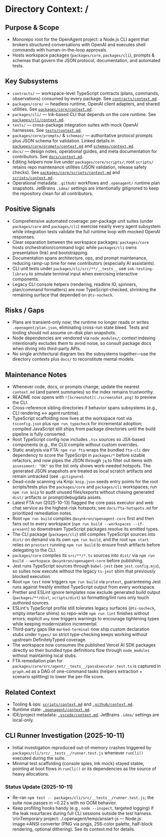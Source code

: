 # Directory Context: /

## Purpose & Scope

- Monorepo root for the OpenAgent project: a Node.js CLI agent that brokers structured conversations with OpenAI and executes shell commands with human-in-the-loop approvals.
- Hosts workspace packages (`packages/core`, `packages/cli`), prompts & schemas that govern the JSON protocol, documentation, and automated tests.

## Key Subsystems

- `contracts/` — workspace-level TypeScript contracts (plans, commands, observations) consumed by every package. See [`contracts/context.md`](contracts/context.md).
- `packages/core/` — headless runtime, OpenAI client adapters, and shared utilities. See [`packages/core/context.md`](packages/core/context.md).
- `packages/cli/` — Ink-based CLI that depends on the core runtime. See [`packages/cli/context.md`](packages/cli/context.md).
- `tests/` — cross-package integration suites with mock OpenAI harnesses. See [`tests/context.md`](tests/context.md).
- `packages/core/prompts/` & `schemas/` — authoritative protocol prompts plus JSON schema for validation. Linked details in [`packages/core/prompts/context.md`](packages/core/prompts/context.md) and [`schemas/context.md`](schemas/context.md).
- `docs/` — design notes, operational guides, and meta documentation for contributors. See [`docs/context.md`](docs/context.md).
- Editing helpers now live under `packages/core/scripts/`; root `scripts/` retains repo maintenance utilities (JSON validation, release safety checks). See [`packages/core/scripts/context.md`](packages/core/scripts/context.md) and [`scripts/context.md`](scripts/context.md).
- Operational metadata: `.github/` workflows and `.openagent/` runtime plan snapshots. JetBrains `.idea/`
  settings are intentionally gitignored to keep the repository clean for all contributors.

## Positive Signals

- Comprehensive automated coverage: per-package unit suites (under `packages/core` and `packages/cli`) exercise nearly every agent subsystem while integration tests validate the full runtime loop with mocked OpenAI responses.
- Clear separation between the workspace packages: `packages/core` hosts orchestration/command logic while `packages/cli` owns presentation (Ink) and bootstrapping.
- Documentation spans architecture, ops, and prompt maintenance, reducing ramp-up time for new contributors (especially AI assistants).
- CLI unit tests under `packages/cli/src/**/__tests__` use `ink-testing-library` to simulate terminal input when exercising interactive components.
- Legacy CLI console helpers (rendering, readline IO, spinners, plan/command formatters) are now TypeScript-checked, shrinking the remaining surface that depended on `@ts-nocheck`.

## Risks / Gaps

- Plans are transient-only now; the runtime no longer reads or writes `.openagent/plan.json`, eliminating cross-run state bleed. Tests and tooling should not assume on-disk plan snapshots.
- Node dependencies are vendored via `node_modules/`; context indexing intentionally excludes them to avoid noise, so consult package docs when diving into third-party APIs.
- No single architectural diagram ties the subsystems together—use the directory contexts plus `docs/` to reconstitute mental models.

## Maintenance Notes

- Whenever code, docs, or prompts change, update the nearest `context.md` (and parent summaries) so the index remains trustworthy.
- README now opens with `![Screenshot](./screenshot.png)` to preview the CLI.
- Cross-reference sibling directories if behavior spans subsystems (e.g., CLI rendering ↔ agent runtime).
- TypeScript scaffolding now lives at the workspace root via `tsconfig.json` plus `npm run typecheck` for incremental adoption; compiled JavaScript still ships from package directories until the build pipeline is fully converted.
- Root TypeScript config now includes `.tsx` sources so JSX-based components (e.g., the CLI) compile without custom overrides.
- Static analysis via FTA: `npm run fta` wraps the bundled `fta-cli` dev dependency to score the TypeScript in `packages/*` before sizable refactors, and now pipes the JSON through `jq` to filter out items with `assessment: "OK"` so the list only shows work-needed hotspots. The generated JSON snapshots are treated as local scratch artifacts and remain untracked (see `.gitignore`).
- Dead-code scanning via Knip: `knip.json` seeds entry points for the root scripts/tests plus the `packages/core` and `packages/cli` workspaces; run `npm run knip` to audit unused files/exports without chasing generated `dist/` artifacts or prompt/debugdata assets.
- Latest FTA run (2025-10-13) flagged the core pass executor and web chat service as the highest-risk hotspots; see `docs/fta-hotspots.md` for prioritized remediation notes.
- Root `npm run build` compiles `@asynkron/openagent-core` first and then fans out to every workspace (`npm run build --workspaces --if-present`) so downstream TypeScript packages resolve its emitted types.
- The CLI package (`packages/cli`) still compiles TypeScript sources into `dist/` on demand via its own `npm run build`, and the root `npm start` relies on `prestart` running `npm run build` to ensure fresh artifacts before delegating to the CLI.
- `packages/core` compiles its `src/**/*.ts` sources into `dist/` via `npm run build --workspace @asynkron/openagent-core` before publishing.
- Jest runs TypeScript sources through `babel-jest` (see `jest.config.mjs`), so suites now execute without the legacy `ts-jest` shim that previously blocked execution.
- Root `npm test` now triggers `npm run build` via `pretest`, guaranteeing Jest runs against freshly emitted TypeScript output from every workspace.
- Prettier and ESLint ignore templates now exclude generated build output (`packages/**/dist`, `scripts/dist`) so formatting/lint runs only touch authored sources.
- ESLint's TypeScript profile still tolerates legacy surfaces (`@ts-nocheck`, empty interface shims) so repo-wide `npm run lint` finishes without errors; explicit `any` now triggers warnings to encourage tightening types while keeping modernization incremental.
- Third-party gaps like `marked-terminal` now ship custom declaration stubs under `types/` so strict type-checking keeps working without upstream DefinitelyTyped coverage.
- The workspace now consumes the published Vercel AI SDK packages directly so their bundled type definitions flow through `node_modules` without maintaining local stubs.
- FTA remediation plan for `packages/core/src/agent/__tests__/passExecutor.test.ts` is captured in `graph.md` as a DAG of one-command tasks (helpers extraction + scenario splitting) to lower the per-file score.

## Related Context

- Tooling & ops: [`scripts/context.md`](scripts/context.md) and [`.github/context.md`](.github/context.md).
- Runtime state: [`.openagent/context.md`](.openagent/context.md).
- IDE/project metadata: [`.vscode/context.md`](.vscode/context.md). JetBrains `.idea/` settings are local-only.

## CLI Runner Investigation (2025-10-11)

- Initial investigation reproduced out-of-memory crashes triggered by `packages/cli/src/__tests__/runner.test.js` whenever `runCli()` executed during the suite.
- Minimal test scaffolding (console spies, Ink mock) stayed stable, pointing at boot flows in `runCli()` or its dependencies as the source of heavy allocations.

### Status Update (2025-10-11)

- Re-ran `npm test -- packages/cli/src/__tests__/runner.test.js`; the suite now passes in ~0.22 s with no OOM behavior.
- Keep profiling hooks handy (e.g., `node --inspect`, targeted logging) if the leak resurfaces during full CLI sessions outside the test harness.
  \n\nTemporary project: ./.openagent/temp/ansiart-js — Node.js image→ANSI converter (PNG via pngjs, 256-color palette, half-block rendering, optional dithering). See its context.md for details.
